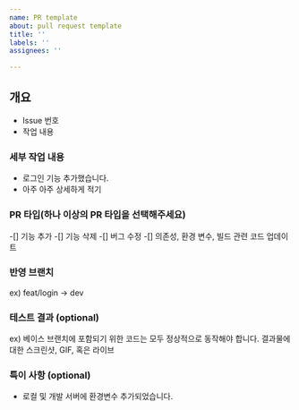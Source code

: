 ```yaml
---
name: PR template
about: pull request template
title: ''
labels: ''
assignees: ''

---
```


## 개요 
- Issue 번호
- 작업 내용

### 세부 작업 내용
- 로그인 기능 추가했습니다.
- 아주 아주 상세하게 적기

### PR 타입(하나 이상의 PR 타입을 선택해주세요)
-[] 기능 추가
-[] 기능 삭제
-[] 버그 수정
-[] 의존성, 환경 변수, 빌드 관련 코드 업데이트

### 반영 브랜치
ex) feat/login -> dev

### 테스트 결과 (optional)
ex) 베이스 브랜치에 포함되기 위한 코드는 모두 정상적으로 동작해야 합니다. 결과물에 대한 스크린샷, GIF, 혹은 라이브

### 특이 사항 (optional)
- 로컬 및 개발 서버에 환경변수 추가되었습니다.
